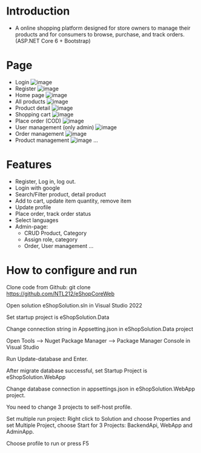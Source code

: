 
# **Introduction**
-  A online shopping platform designed for store owners to manage their products and for 
consumers to browse, purchase, and track orders. (ASP.NET Core 6 + Bootstrap)
# **Page**
- Login ![image](https://github.com/user-attachments/assets/740469d4-2533-4634-80c1-c78bf5fae823)
- Register ![image](https://github.com/user-attachments/assets/6899654a-e4db-4c2b-b7bf-6a3ee1bb9b3a)
- Home page ![image](https://github.com/user-attachments/assets/421b198f-f233-4870-904c-547378f66c17)
- All products ![image](https://github.com/user-attachments/assets/0ae2cc89-7771-4d1d-90e5-ec9dcd3460ce)
- Product detail ![image](https://github.com/user-attachments/assets/41f965bf-841a-491d-aab2-512e7e847ffb)
- Shopping cart ![image](https://github.com/user-attachments/assets/92952d57-22fa-43ae-9a40-bddff34333eb)
- Place order (COD) ![image](https://github.com/user-attachments/assets/96ff3cdd-b91b-4023-bad8-7c81559be481)
- User management (only admin) ![image](https://github.com/user-attachments/assets/45de596e-049a-416f-9981-447894e2fa24)
- Order management ![image](https://github.com/user-attachments/assets/66696d50-d72d-4de9-84c8-e5be78c1762f)
- Product management ![image](https://github.com/user-attachments/assets/b64a099c-82fb-44b9-85cb-fe9e838ad266)
...
# **Features**
-   Register, Log in, log out.
-   Login with google
-   Search/Filter product, detail product
-   Add to cart, update item quantity, remove item
-   Update profile
-   Place order, track order status
-   Select languages
-   Admin-page:
    -   CRUD Product, Category
    -   Assign role, category
    -   Order, User management
...
      
# **How to configure and run**

  Clone code from Github: git clone https://github.com/NTL212/eShopCoreWeb

  Open solution eShopSolution.sln in Visual Studio 2022

  Set startup project is eShopSolution.Data

  Change connection string in Appsetting.json in eShopSolution.Data project

  Open Tools --> Nuget Package Manager --> Package Manager Console in Visual Studio

  Run Update-database and Enter.

  After migrate database successful, set Startup Project is eShopSolution.WebApp

  Change database connection in appsettings.json in eShopSolution.WebApp project.

  You need to change 3 projects to self-host profile.

  Set multiple run project: Right click to Solution and choose Properties and set Multiple Project, choose Start for 3 Projects: BackendApi, WebApp and AdminApp.

  Choose profile to run or press F5
